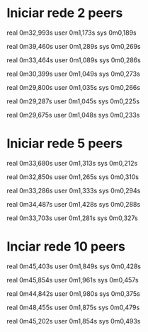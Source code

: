 # Iniciar rede 2 peers
real	0m32,993s
user	0m1,173s
sys	0m0,189s

real	0m39,460s
user	0m1,289s
sys	0m0,269s

real	0m33,464s
user	0m1,089s
sys	0m0,286s

real	0m30,399s
user	0m1,049s
sys	0m0,273s

real	0m29,800s
user	0m1,035s
sys	0m0,266s

real	0m29,287s
user	0m1,045s
sys	0m0,225s

real	0m29,675s
user	0m1,048s
sys	0m0,233s

# Iniciar rede 5 peers
real	0m33,680s
user	0m1,313s
sys	0m0,212s

real	0m32,850s
user	0m1,265s
sys	0m0,310s

real	0m33,286s
user	0m1,333s
sys	0m0,294s

real	0m34,487s
user	0m1,428s
sys	0m0,288s

real	0m33,703s
user	0m1,281s
sys	0m0,327s

# Inciar rede 10 peers
real	0m45,403s
user	0m1,849s
sys	0m0,428s

real	0m45,854s
user	0m1,961s
sys	0m0,457s

real	0m44,842s
user	0m1,980s
sys	0m0,375s

real	0m48,455s
user	0m1,875s
sys	0m0,479s

real	0m45,202s
user	0m1,854s
sys	0m0,493s